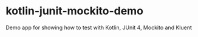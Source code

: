 # kotlin-junit-mockito-demo
Demo app for showing how to test with Kotlin, JUnit 4, Mockito and Kluent
